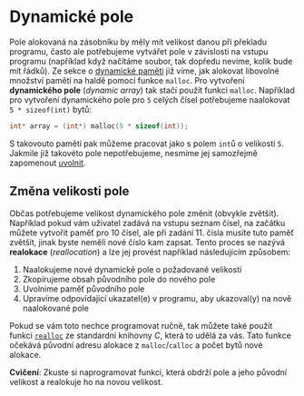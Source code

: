 # Dynamické pole
Pole alokovaná na zásobníku by měly mít velikost danou při překladu programu, často ale potřebujeme
vytvářet pole v závislosti na vstupu programu (například když načítáme soubor, tak dopředu nevíme,
kolik bude mít řádků). Ze sekce o [dynamické paměti](../prace_s_pameti/dynamicka_pamet.md) již víme,
jak alokovat libovolné množství paměti na haldě pomocí funkce `malloc`. Pro vytvoření
**dynamického pole** (*dynamic array*) tak stačí použít funkci `malloc`. Například pro vytvoření
dynamického pole pro `5` celých čísel potřebujeme naalokovat `5 * sizeof(int)` bytů:
```c
int* array = (int*) malloc(5 * sizeof(int));
```
S takovouto pamětí pak můžeme pracovat jako s polem `int`ů o velikosti `5`. Jakmile již takovéto
pole nepotřebujeme, nesmíme jej samozřejmě zapomenout
[uvolnit](../prace_s_pameti/dynamicka_pamet.md#uvolnění-paměti).

## Změna velikosti pole
Občas potřebujeme velikost dynamického pole změnit (obvykle zvětšit). Například pokud vám
uživatel zadává na vstupu seznam čísel, na začátku můžete vytvořit paměť pro 10 čísel, ale při
zadání 11. čísla musíte tuto paměť zvětšit, jinak byste neměli nové číslo kam zapsat. Tento proces
se nazývá **realokace** (*reallocation*) a lze jej provést například následujícím způsobem:
1) Naalokujeme nové dynamické pole o požadované velikosti
2) Zkopírujeme obsah původního pole do nového pole 
3) Uvolníme paměť původního pole
4) Upravíme odpovídající ukazatel(e) v programu, aby ukazoval(y) na nově naalokované pole

Pokud se vám toto nechce programovat ručně, tak můžete také použít funkci
[`realloc`](https://devdocs.io/c/memory/realloc) ze standardní knihovny *C*, která to udělá za vás.
Tato funkce očekává původní adresu alokace z `malloc`/`calloc` a počet bytů nové alokace.

**Cvičení**: Zkuste si naprogramovat funkci, která obdrží pole a jeho původní velikost
a realokuje ho na novou velikost.
